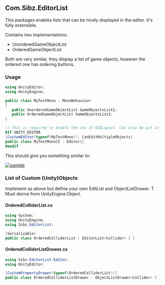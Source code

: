 ## Com.Sibz.EditorList
This packages enables lists that can be nicely displayed in the editor. It's fully extensible.

Contains two implementations:
 - UnorderedGameObjectList
 - OrderedGameObjectList
 
 Both are very similar, they display a list of game objects, however the ordered one has ordering buttons.
 
 ### Usage 
 
 ```csharp
using UnityEditor;
using UnityEngine;

public class MyTestMono : MonoBehaviour
{
    public UnorderedGameObjectList GameObjectsList1;
    public OrderedGameObjectList GameObjectsList2;
}

// This is required to enable the use of GUILayout. Can also be put in own file.
#if UNITY_EDITOR
[CustomEditor(typeof(MyTestMono)), CanEditMultipleObjects]
public class MyTestMonoCI : Editor{}
#endif
 ```
This should give you something similar to:

<a href="https://imgbb.com/"><img src="https://i.ibb.co/Cbn9DSj/sample.png" alt="sample" border="0"></a>

### List of Custom (Unity)Objects

Implement as above but define your own  EditList<T> and ObjectListDrawer<T>. T Must derive from UnityEngine.Object.
 #### OrderedColliderList.cs
 ```csharp
 using System;
using UnityEngine;
using Sibz.EditorList;

[Serializable]
public class OrderedColliderList : EditorList<Collider> { }
 ```
 #### OrderedColliderListDrawer.cs
 ```csharp
 using Sibz.EditorList.Editor;
using UnityEditor;

[CustomPropertyDrawer(typeof(OrderedColliderList))]
public class OrderedColliderListDrawer : ObjectListDrawer<Collider> { }
 ```
